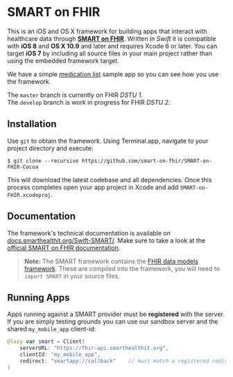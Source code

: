 SMART on FHIR
=============

This is an iOS and OS X framework for building apps that interact with healthcare data through [**SMART on FHIR**](http://docs.smarthealthit.org).
Written in _Swift_ it is compatible with **iOS 8** and **OS X 10.9** and later and requires Xcode 6 or later.
You can target **iOS 7** by including all source files in your main project rather than using the embedded framework target.

We have a simple [medication list](https://github.com/p2/SoF-MedList) sample app so you can see how you use the framework.

The `master` branch is currently on FHIR _DSTU 1_.  
The `develop` branch is work in progress for FHIR _DSTU 2_.


Installation
------------

Use `git` to obtain the framework.
Using Terminal.app, navigate to your project directory and execute:

    $ git clone --recursive https://github.com/smart-on-fhir/SMART-on-FHIR-Cocoa

This will download the latest codebase and all dependencies.
Once this process completes open your app project in Xcode and add `SMART-on-FHIR.xcodeproj`.


Documentation
-------------

The framework's technical documentation is available on [docs.smarthealthit.org/Swift-SMART/](http://docs.smarthealthit.org/Swift-SMART/).
Make sure to take a look at the [official SMART on FHIR documentation](http://docs.smarthealthit.org).

> **Note:** The SMART framework contains the [FHIR data models framework](https://github.com/smart-on-fhir/Swift-FHIR).
> These are compiled into the framework, you will need to `import SMART` in your source files.


Running Apps
------------

Apps running against a SMART provider must be **registered** with the server.
If you are simply testing grounds you can use our sandbox server and the shared `my_mobile_app` client-id:

```Swift
@lazy var smart = Client(
    serverURL: "https://fhir-api.smarthealthit.org",
    clientId: "my_mobile_app",
    redirect: "smartapp://callback"    // must match a registered redirect uri
)
```
